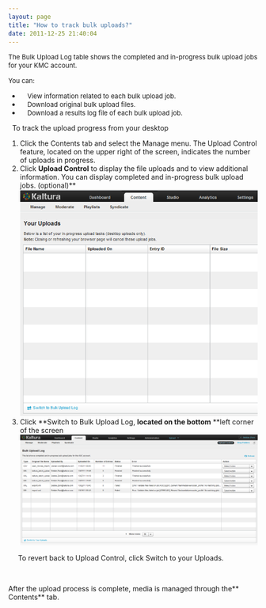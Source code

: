 ```yaml
---
layout: page
title: "How to track bulk uploads?"
date: 2011-12-25 21:40:04
---
```


<span style="font-size: small;">The Bulk Upload Log table shows the completed and in-progress bulk upload jobs for your KMC account. </span>

<span style="font-size: small;">You can:</span>

*   <span style="font-size: small;">    View information related to each bulk upload job.</span>
*   <span style="font-size: small;">    Download original bulk upload files.</span>
*   <span style="font-size: small;">    Download a results log file of each bulk upload job.</span>

  <span class="mce-procedure">To track the upload progress from your desktop</span>

1.  Click the Contents tab and select the Manage menu. The Upload Control feature, located on the upper right of the screen, indicates the number of uploads in progress.
2.  Click **Upload Control** to display the file uploads and to view additional information. You can display completed and in-progress bulk upload jobs. (optional)** <img src="../../assets/250.img">
3.  Click **Switch to Bulk Upload Log, **located on the bottom** **left corner of the screen<img src="../../assets/249.img">

<p class="Procedure">
    <span class="mce-procedure">   To revert back to Upload Control, click Switch to your Uploads.</span>
</p>

 

After the upload process is complete, media is managed through the** Contents** tab. 

 